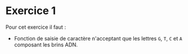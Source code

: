 # Exercice 1

Pour cet exercice il faut : 
- Fonction de saisie de caractère n'acceptant que les lettres `G`, `T`, `C` et `A` composant les brins ADN.
